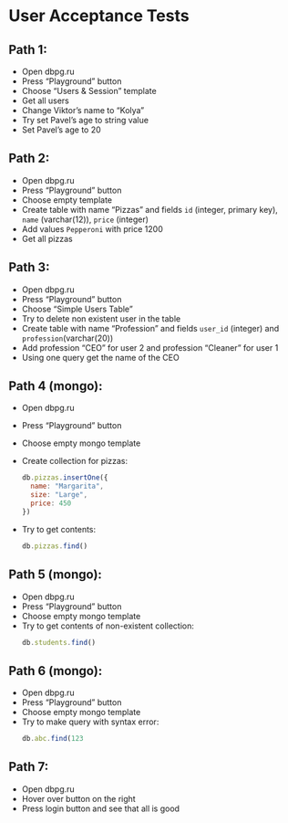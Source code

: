 # User Acceptance Tests

## Path 1:
- Open dbpg.ru
- Press “Playground” button
- Choose “Users & Session” template
- Get all users
- Change Viktor’s name to “Kolya”
- Try set Pavel’s age to string value
- Set Pavel’s age to 20

## Path 2:
- Open dbpg.ru
- Press “Playground” button
- Choose empty template
- Create table with name “Pizzas” and fields `id` (integer, primary key), `name` (varchar(12)), `price` (integer)
- Add values `Pepperoni` with price 1200
- Get all pizzas

## Path 3:
- Open dbpg.ru
- Press “Playground” button
- Choose “Simple Users Table”
- Try to delete non existent user in the table
- Create table with name “Profession” and fields `user_id` (integer) and `profession`(varchar(20)) 
- Add profession “CEO” for user 2 and profession “Cleaner” for user 1
- Using one query get the name of the CEO


## Path 4 (mongo):
- Open dbpg.ru
- Press “Playground” button
- Choose empty mongo template
- Create collection for pizzas:
  ```js
  db.pizzas.insertOne({
    name: "Margarita",
    size: "Large",
    price: 450
  })
  ```

- Try to get contents:
  ```js
  db.pizzas.find()
  ```

## Path 5 (mongo):
- Open dbpg.ru
- Press “Playground” button
- Choose empty mongo template
- Try to get contents of non-existent collection:
  ```js
  db.students.find()
  ```

## Path 6 (mongo):
- Open dbpg.ru
- Press “Playground” button
- Choose empty mongo template
- Try to make query with syntax error:
  ```js
  db.abc.find(123
  ```

## Path 7:
- Open dbpg.ru
- Hover over button on the right
- Press login button and see that all is good
